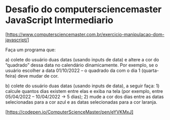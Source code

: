 # Desafio do computersciencemaster JavaScript Intermediario 

[https://www.computersciencemaster.com.br/exercicio-manipulacao-dom-javascript/]

Faça um programa que:

a) colete do usuário duas datas (usando inputs de data) e altere a cor do “quadrado” dessa data no calendário dinamicamente. Por exemplo, se o usuário escolher a data 01/10/2022 – o quadrado da com o dia 1 (quarta-feira) deve mudar de cor.

b) colete do usuário duas datas (usando inputs de data), a seguir faça: 1) calcule quantos dias existem entre elas e exiba na tela (por exemplo, entre 05/04/2022 – 10/04/2022 → 5 dias); 2) mude a cor dos dias entre as datas selecionadas para a cor azul e as datas selecionadas para a cor laranja.

[https://codepen.io/ComputerScienceMaster/pen/eYVKMxJ]

